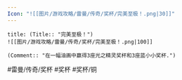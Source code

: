 ```yaml
---
Icon: "![[图片/游戏攻略/雷曼/传奇/奖杯/完美至极！.png|30]]"
---
```

```ad-common-bronze-trophy
title: (Title:: "完美至极！")
![[图片/游戏攻略/雷曼/传奇/奖杯/完美至极！.png|100]]

(Comment:: "在一幅油画中赢得3座光之精灵奖杯和3座蓝小小奖杯.")
```

#雷曼/传奇/奖杯 #奖杯 #奖杯/铜
